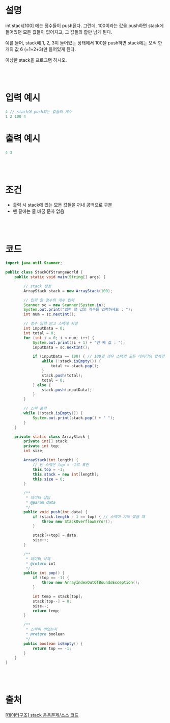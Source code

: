 # 설명
int stack[100] 에는 정수들이 push된다. 그런데, 100이라는 값을 push하면 stack에 들어있던 모든 값들이 없어지고, 그 값들의 합만 남게 된다.

예를 들어, stack에 1, 2, 3이 들어있는 상태에서 100을 push하면 stack에는 오직 한 개의 값 6 (=1+2+3)만 들어있게 된다.

이상한 stack을 프로그램 하시오.

<br><br>

# 입력 예시
```java
4 // stack에 push되는 값들의 개수
1 2 100 4
```

# 출력 예시
```java
4 3
```

<br><br>

# 조건
- 출력 시 stack에 있는 모든 값들을 꺼내 공백으로 구분
- 맨 끝에는 줄 바꿈 문자 없음

<br><br>

# 코드

```java
import java.util.Scanner;

public class StackOfStrangeWorld {
    public static void main(String[] args) {

        // stack 생성
        ArrayStack stack = new ArrayStack(100);

        // 입력 할 정수의 개수 입력
        Scanner sc = new Scanner(System.in);
        System.out.print("입력 할 값의 개수를 입력하세요 : ");
        int num = sc.nextInt();

        // 정수 입력 받고 스택에 저장
        int inputData = 0;
        int total = 0;
        for (int i = 0; i < num; i++) {
            System.out.print((i + 1) + "번 째 값 : ");
            inputData = sc.nextInt();

            if (inputData == 100) { // 100일 경우 스택의 모든 데이터의 합계만 남김
                while (!stack.isEmpty()) {
                    total += stack.pop();
                }
                stack.push(total);
                total = 0;
            } else {
                stack.push(inputData);
            }
        }

        // 스택 출력
        while (!stack.isEmpty()) {
            System.out.print(stack.pop() + " ");
        }
    }

    private static class ArrayStack {
        private int[] stack;
        private int top;
        int size;

        ArrayStack(int length) {
            // 빈 스택은 top = -1로 표현
            this.top = -1;
            this.stack = new int[length];
            this.size = 0;
        }

        /**
         * 데이터 삽입
         * @param data
         */
        public void push(int data) {
            if (stack.length - 1 == top) { // 스택이 가득 찼을 때
                throw new StackOverflowError();
            }

            stack[++top] = data;
            size++;
        }

        /**
         * 데이터 삭제
         * @return int
         */
        public int pop() {
            if (top == -1) {
                throw new ArrayIndexOutOfBoundsException();
            }

            int temp = stack[top];
            stack[top--] = 0;
            size--;
            return temp;
        }

        /**
         * 스택이 비었는지
         * @return boolean
         */
        public boolean isEmpty() {
            return top == -1;
        }
    }
}
```

<br><br>

# 출처
[[데이터구조] stack 응용문제/소스 코드](https://jungtak.tistory.com/226)